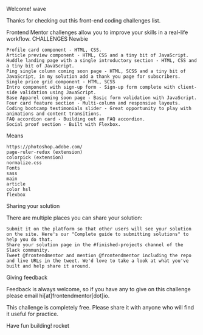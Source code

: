 Welcome! wave

Thanks for checking out this front-end coding challenges list.

Frontend Mentor challenges allow you to improve your skills in a real-life workflow.
CHALLENGES
Newbie

    Profile card component - HTML, CSS.
    Article preview component - HTML, CSS and a tiny bit of JavaScript.
    Huddle landing page with a single introductory section - HTML, CSS and a tiny bit of JavaScript.
    Ping single column coming soon page - HTML, SCSS and a tiny bit of JavaScript, in my solution add a thank you page for subscribers.
    Single price grid component - HTML, SCSS
    Intro component with sign-up form - Sign-up form complete with client-side validation using JavaScript.
    Base Apparel coming soon page - Basic form validation with JavaScript.
    Four card feature section - Multi-column and responsive layouts.
    Coding bootcamp testimonials slider - Great opportunity to play with animations and content transitions.
    FAQ accordion card - Building out an FAQ accordion.
    Social proof section - Built with Flexbox.

Means

    https://photoshop.adobe.com/
    page-ruler-redux (extension)
    colorpick (extension)
    normalize.css
    Fonts
    sass
    main
    article
    color hsl
    flexbox

Sharing your solution

There are multiple places you can share your solution:

    Submit it on the platform so that other users will see your solution on the site. Here's our "Complete guide to submitting solutions" to help you do that.
    Share your solution page in the #finished-projects channel of the Slack community.
    Tweet @frontendmentor and mention @frontendmentor including the repo and live URLs in the tweet. We'd love to take a look at what you've built and help share it around.

Giving feedback

Feedback is always welcome, so if you have any to give on this challenge please email hi[at]frontendmentor[dot]io.

This challenge is completely free. Please share it with anyone who will find it useful for practice.

Have fun building! rocket
